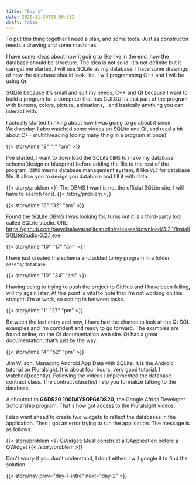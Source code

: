 ```yaml
---
title: "Day 1"
date: 2020-11-30T08:00:51Z
draft: false
---
```


To put this thing together I need a plan, and some tools. Just as constructor needs a drawing and some machines. 

I have some ideas about how it going to like like in the end, how the database should be structure. The idea is not solid. It's not definite but it can get me started. I will use SQLite as my database. I have some drawings of how the database should look like. I will programming C++ and I will be using Qt.  <!--more-->


SQLite because it's small and suit my needs, C++ and Qt because I want to build a program for a computer that has GUI.GUI is that part of the program with buttons, colors, picture, animations,...and basically anything you can interact with. 

I actually started thinking about how I was going to go about it since Wednesday. I also watched some videos on SQLite and Qt, and read a bit about C++ multithreading (doing many thing in a program at once).

{{< story/time "8" "1" "am" >}}

I've started, I want to download the SQLite `DBMS` to make my database schema(design or blueprint) before adding the file to the rest of the program.  `DBMS` means database management system, it like `VLC` for database file. It allow you to design you database and fill it with data. 

{{< story/problem >}} The DBMS I want is not the official SQLite site. I will have to search for it. {{< /story/problem >}} 

{{< story/time "8" "32" "am" >}}  

Found the SQLite DBMS I was looking for, turns out it is a third-party tool called SQLite studio. 
URL: https://github.com/pawelsalawa/sqlitestudio/releases/download/3.2.1/InstallSQLiteStudio-3.2.1.exe 

{{< story/time "10" "17" "am" >}}

I have just created the schema and added to my program in a folder `assets/database`. 

{{< story/time "10" "34" "am" >}} 

I having being to trying to push the project to GitHub and I have been failing, will try again later. 
At this point is vital to note that I'm not working on this straight. I'm at work, so coding in between tasks. 

{{< story/time "1" "27" "pm" >}} 

Between the last entry and now, I have had the chance to look at the Qt SQL examples and I'm confident and ready to go forward. The examples are found online, on the Qt documentation web site. Qt has a great documentation, that’s just by the way.

{{< story/time "4" "52" "pm" >}} 

Jim Wilson: Managing Android App Data with SQLite. It is the Android tutorial on Pluralsight. It is about four hours, very good tutorial. I watched(recently). Following the videos I implemented the database contract class. The contract class(es) help you formalize talking to the database. 

A shoutout to **GADS20** **100DAYSOFGADS20**, the Google Africa Developer Scholarship program. That's how got access to the Pluralsight videos.

I also went ahead to create two widgets to reflect the databases in the application. Then I got an error trying to run the application. The message is as follows:

{{< story/problem >}}  QWidget: Must construct a QApplication before a QWidget {{< /story/problem >}}

Don't worry if you don't understand, I don't either. I will google it to find the solution.

{{< story/nav prev="day-1-intro" next="day-2" >}}
